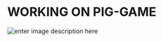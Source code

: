 # WORKING ON PIG-GAME

![enter image description here](https://user-images.githubusercontent.com/63254870/101832427-6593ea80-3b05-11eb-83ab-0b903ef23ebc.png)
